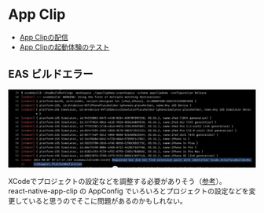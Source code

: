 # App Clip

- [App Clipの配信](https://developer.apple.com/jp/documentation/app_clips/distributing_your_app_clip/)
- [App Clipの起動体験のテスト](https://developer.apple.com/jp/documentation/app_clips/testing_your_app_clip_s_launch_experience/)

## EAS ビルドエラー

![eas-build-error](./images/eas-build-error.png)

XCodeでプロジェクトの設定などを調整する必要がありそう（[参考](https://zenn.dev/yahiro/scraps/3cf3e728a258aa)）。  
react-native-app-clip の AppConfig でいろいろとプロジェクトの設定などを変更していると思うのでそこに問題があるのかもしれない。
